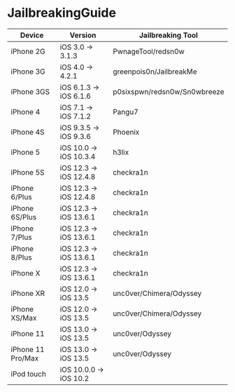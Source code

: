 # JailbreakingGuide

| Device | Version | Jailbreaking Tool |
|---------|----------|----------|
| iPhone 2G  | iOS 3.0 -> 3.1.3       | PwnageTool/redsn0w           |
| iPhone 3G  | iOS 4.0 -> 4.2.1       | greenpois0n/JailbreakMe      |
| iPhone 3GS | iOS 6.1.3 -> iOS 6.1.6 | p0sixspwn/redsn0w/Sn0wbreeze |
| iPhone 4   | iOS 7.1 -> iOS 7.1.2   | Pangu7    |
| iPhone 4S  | iOS 9.3.5 -> iOS 9.3.6 | Phoenix   |
| iPhone 5   | iOS 10.0 -> iOS 10.3.4 | h3lix     |
| iPhone 5S  | iOS 12.3 -> iOS 12.4.8 | checkra1n |
| iPhone 6/Plus  | iOS 12.3 -> iOS 12.4.8 | checkra1n |
| iPhone 6S/Plus | iOS 12.3 -> iOS 13.6.1 | checkra1n |
| iPhone 7/Plus  | iOS 12.3 -> iOS 13.6.1 | checkra1n |
| iPhone 8/Plus  | iOS 12.3 -> iOS 13.6.1 | checkra1n |
| iPhone X       | iOS 12.3 -> iOS 13.6.1 | checkra1n |
| iPhone XR      | iOS 12.0 -> iOS 13.5   | unc0ver/Chimera/Odyssey |
| iPhone XS/Max  | iOS 12.0 -> iOS 13.5   | unc0ver/Chimera/Odyssey |
| iPhone 11      | iOS 13.0 -> iOS 13.5   | unc0ver/Odyssey         |
| iPhone 11 Pro/Max | iOS 13.0 -> iOS 13.5 | unc0ver/Odyssey        |
| iPod touch  | iOS 10.0.0 -> iOS 10.2 |
